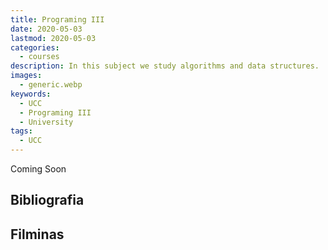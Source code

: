 ```yaml
---
title: Programing III
date: 2020-05-03
lastmod: 2020-05-03
categories:
  - courses
description: In this subject we study algorithms and data structures.
images:
  - generic.webp
keywords:
  - UCC
  - Programing III
  - University
tags:
  - UCC
---
```


Coming Soon

## Bibliografia

## Filminas

